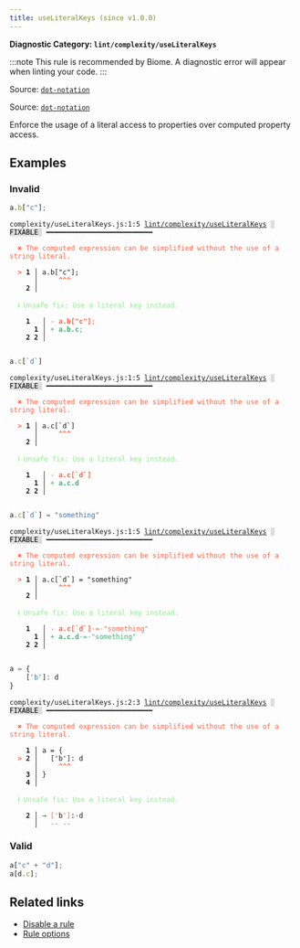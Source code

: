 ```yaml
---
title: useLiteralKeys (since v1.0.0)
---
```


**Diagnostic Category: `lint/complexity/useLiteralKeys`**

:::note
This rule is recommended by Biome. A diagnostic error will appear when linting your code.
:::

Source: <a href="https://eslint.org/docs/latest/rules/dot-notation" target="_blank"><code>dot-notation</code></a>

Source: <a href="https://typescript-eslint.io/rules/dot-notation" target="_blank"><code>dot-notation</code></a>

Enforce the usage of a literal access to properties over computed property access.

## Examples

### Invalid

```jsx
a.b["c"];
```

<pre class="language-text"><code class="language-text">complexity/useLiteralKeys.js:1:5 <a href="https://biomejs.dev/linter/rules/use-literal-keys">lint/complexity/useLiteralKeys</a> <span style="color: #000; background-color: #ddd;"> FIXABLE </span> ━━━━━━━━━━━━━━━━━━━━━━━━━━

<strong><span style="color: Tomato;">  </span></strong><strong><span style="color: Tomato;">✖</span></strong> <span style="color: Tomato;">The computed expression can be simplified without the use of a string literal.</span>
  
<strong><span style="color: Tomato;">  </span></strong><strong><span style="color: Tomato;">&gt;</span></strong> <strong>1 │ </strong>a.b[&quot;c&quot;];
   <strong>   │ </strong>    <strong><span style="color: Tomato;">^</span></strong><strong><span style="color: Tomato;">^</span></strong><strong><span style="color: Tomato;">^</span></strong>
    <strong>2 │ </strong>
  
<strong><span style="color: lightgreen;">  </span></strong><strong><span style="color: lightgreen;">ℹ</span></strong> <span style="color: lightgreen;">Unsafe fix</span><span style="color: lightgreen;">: </span><span style="color: lightgreen;">Use a literal key instead.</span>
  
    <strong>1</strong>  <strong> │ </strong><span style="color: Tomato;">-</span> <span style="color: Tomato;"><strong>a</strong></span><span style="color: Tomato;"><strong>.</strong></span><span style="color: Tomato;"><strong>b</strong></span><span style="color: Tomato;"><strong>[</strong></span><span style="color: Tomato;"><strong>&quot;</strong></span><span style="color: Tomato;"><strong>c</strong></span><span style="color: Tomato;"><strong>&quot;</strong></span><span style="color: Tomato;"><strong>]</strong></span><span style="color: Tomato;">;</span>
      <strong>1</strong><strong> │ </strong><span style="color: MediumSeaGreen;">+</span> <span style="color: MediumSeaGreen;"><strong>a</strong></span><span style="color: MediumSeaGreen;"><strong>.</strong></span><span style="color: MediumSeaGreen;"><strong>b</strong></span><span style="color: MediumSeaGreen;"><strong>.</strong></span><span style="color: MediumSeaGreen;"><strong>c</strong></span><span style="color: MediumSeaGreen;">;</span>
    <strong>2</strong> <strong>2</strong><strong> │ </strong>  
  
</code></pre>

```jsx
a.c[`d`]
```

<pre class="language-text"><code class="language-text">complexity/useLiteralKeys.js:1:5 <a href="https://biomejs.dev/linter/rules/use-literal-keys">lint/complexity/useLiteralKeys</a> <span style="color: #000; background-color: #ddd;"> FIXABLE </span> ━━━━━━━━━━━━━━━━━━━━━━━━━━

<strong><span style="color: Tomato;">  </span></strong><strong><span style="color: Tomato;">✖</span></strong> <span style="color: Tomato;">The computed expression can be simplified without the use of a string literal.</span>
  
<strong><span style="color: Tomato;">  </span></strong><strong><span style="color: Tomato;">&gt;</span></strong> <strong>1 │ </strong>a.c[`d`]
   <strong>   │ </strong>    <strong><span style="color: Tomato;">^</span></strong><strong><span style="color: Tomato;">^</span></strong><strong><span style="color: Tomato;">^</span></strong>
    <strong>2 │ </strong>
  
<strong><span style="color: lightgreen;">  </span></strong><strong><span style="color: lightgreen;">ℹ</span></strong> <span style="color: lightgreen;">Unsafe fix</span><span style="color: lightgreen;">: </span><span style="color: lightgreen;">Use a literal key instead.</span>
  
    <strong>1</strong>  <strong> │ </strong><span style="color: Tomato;">-</span> <span style="color: Tomato;"><strong>a</strong></span><span style="color: Tomato;"><strong>.</strong></span><span style="color: Tomato;"><strong>c</strong></span><span style="color: Tomato;"><strong>[</strong></span><span style="color: Tomato;"><strong>`</strong></span><span style="color: Tomato;"><strong>d</strong></span><span style="color: Tomato;"><strong>`</strong></span><span style="color: Tomato;"><strong>]</strong></span>
      <strong>1</strong><strong> │ </strong><span style="color: MediumSeaGreen;">+</span> <span style="color: MediumSeaGreen;"><strong>a</strong></span><span style="color: MediumSeaGreen;"><strong>.</strong></span><span style="color: MediumSeaGreen;"><strong>c</strong></span><span style="color: MediumSeaGreen;"><strong>.</strong></span><span style="color: MediumSeaGreen;"><strong>d</strong></span>
    <strong>2</strong> <strong>2</strong><strong> │ </strong>  
  
</code></pre>

```jsx
a.c[`d`] = "something"
```

<pre class="language-text"><code class="language-text">complexity/useLiteralKeys.js:1:5 <a href="https://biomejs.dev/linter/rules/use-literal-keys">lint/complexity/useLiteralKeys</a> <span style="color: #000; background-color: #ddd;"> FIXABLE </span> ━━━━━━━━━━━━━━━━━━━━━━━━━━

<strong><span style="color: Tomato;">  </span></strong><strong><span style="color: Tomato;">✖</span></strong> <span style="color: Tomato;">The computed expression can be simplified without the use of a string literal.</span>
  
<strong><span style="color: Tomato;">  </span></strong><strong><span style="color: Tomato;">&gt;</span></strong> <strong>1 │ </strong>a.c[`d`] = &quot;something&quot;
   <strong>   │ </strong>    <strong><span style="color: Tomato;">^</span></strong><strong><span style="color: Tomato;">^</span></strong><strong><span style="color: Tomato;">^</span></strong>
    <strong>2 │ </strong>
  
<strong><span style="color: lightgreen;">  </span></strong><strong><span style="color: lightgreen;">ℹ</span></strong> <span style="color: lightgreen;">Unsafe fix</span><span style="color: lightgreen;">: </span><span style="color: lightgreen;">Use a literal key instead.</span>
  
    <strong>1</strong>  <strong> │ </strong><span style="color: Tomato;">-</span> <span style="color: Tomato;"><strong>a</strong></span><span style="color: Tomato;"><strong>.</strong></span><span style="color: Tomato;"><strong>c</strong></span><span style="color: Tomato;"><strong>[</strong></span><span style="color: Tomato;"><strong>`</strong></span><span style="color: Tomato;"><strong>d</strong></span><span style="color: Tomato;"><strong>`</strong></span><span style="color: Tomato;"><strong>]</strong></span><span style="color: Tomato;"><span style="opacity: 0.8;">·</span></span><span style="color: Tomato;">=</span><span style="color: Tomato;"><span style="opacity: 0.8;">·</span></span><span style="color: Tomato;">&quot;</span><span style="color: Tomato;">s</span><span style="color: Tomato;">o</span><span style="color: Tomato;">m</span><span style="color: Tomato;">e</span><span style="color: Tomato;">t</span><span style="color: Tomato;">h</span><span style="color: Tomato;">i</span><span style="color: Tomato;">n</span><span style="color: Tomato;">g</span><span style="color: Tomato;">&quot;</span>
      <strong>1</strong><strong> │ </strong><span style="color: MediumSeaGreen;">+</span> <span style="color: MediumSeaGreen;"><strong>a</strong></span><span style="color: MediumSeaGreen;"><strong>.</strong></span><span style="color: MediumSeaGreen;"><strong>c</strong></span><span style="color: MediumSeaGreen;"><strong>.</strong></span><span style="color: MediumSeaGreen;"><strong>d</strong></span><span style="color: MediumSeaGreen;"><span style="opacity: 0.8;">·</span></span><span style="color: MediumSeaGreen;">=</span><span style="color: MediumSeaGreen;"><span style="opacity: 0.8;">·</span></span><span style="color: MediumSeaGreen;">&quot;</span><span style="color: MediumSeaGreen;">s</span><span style="color: MediumSeaGreen;">o</span><span style="color: MediumSeaGreen;">m</span><span style="color: MediumSeaGreen;">e</span><span style="color: MediumSeaGreen;">t</span><span style="color: MediumSeaGreen;">h</span><span style="color: MediumSeaGreen;">i</span><span style="color: MediumSeaGreen;">n</span><span style="color: MediumSeaGreen;">g</span><span style="color: MediumSeaGreen;">&quot;</span>
    <strong>2</strong> <strong>2</strong><strong> │ </strong>  
  
</code></pre>

```jsx
a = {
	['b']: d
}
```

<pre class="language-text"><code class="language-text">complexity/useLiteralKeys.js:2:3 <a href="https://biomejs.dev/linter/rules/use-literal-keys">lint/complexity/useLiteralKeys</a> <span style="color: #000; background-color: #ddd;"> FIXABLE </span> ━━━━━━━━━━━━━━━━━━━━━━━━━━

<strong><span style="color: Tomato;">  </span></strong><strong><span style="color: Tomato;">✖</span></strong> <span style="color: Tomato;">The computed expression can be simplified without the use of a string literal.</span>
  
    <strong>1 │ </strong>a = {
<strong><span style="color: Tomato;">  </span></strong><strong><span style="color: Tomato;">&gt;</span></strong> <strong>2 │ </strong>	['b']: d
   <strong>   │ </strong>	 <strong><span style="color: Tomato;">^</span></strong><strong><span style="color: Tomato;">^</span></strong><strong><span style="color: Tomato;">^</span></strong>
    <strong>3 │ </strong>}
    <strong>4 │ </strong>
  
<strong><span style="color: lightgreen;">  </span></strong><strong><span style="color: lightgreen;">ℹ</span></strong> <span style="color: lightgreen;">Unsafe fix</span><span style="color: lightgreen;">: </span><span style="color: lightgreen;">Use a literal key instead.</span>
  
<strong>  </strong><strong>  2 │ </strong><span style="opacity: 0.8;">→ </span><span style="color: Tomato;">[</span><span style="color: Tomato;">'</span>b<span style="color: Tomato;">'</span><span style="color: Tomato;">]</span>:<span style="opacity: 0.8;">·</span>d
<strong>  </strong><strong>    │ </strong>  <span style="color: Tomato;">-</span><span style="color: Tomato;">-</span> <span style="color: Tomato;">-</span><span style="color: Tomato;">-</span>   
</code></pre>

### Valid

```jsx
a["c" + "d"];
a[d.c];
```

## Related links

- [Disable a rule](/linter/#disable-a-lint-rule)
- [Rule options](/linter/#rule-options)
